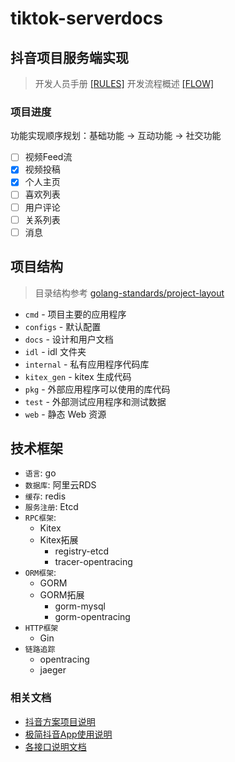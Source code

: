 # tiktok-serverdocs

## 抖音项目服务端实现

> 开发人员手册 [[RULES]](docs/RULES.md)
> 开发流程概述 [[FLOW]](docs/FLOW.md)

### 项目进度

功能实现顺序规划：基础功能 -> 互动功能 -> 社交功能

- [ ] 视频Feed流
- [x] 视频投稿
- [x] 个人主页
- [ ] 喜欢列表
- [ ] 用户评论
- [ ] 关系列表
- [ ] 消息

## 项目结构

> 目录结构参考 [golang-standards/project-layout](https://github.com/golang-standards/project-layout)

- `cmd` - 项目主要的应用程序
- `configs` - 默认配置
- `docs` - 设计和用户文档
- `idl` - idl 文件夹
- `internal` - 私有应用程序代码库
- `kitex_gen` - kitex 生成代码
- `pkg` - 外部应用程序可以使用的库代码
- `test` - 外部测试应用程序和测试数据
- `web` - 静态 Web 资源

## 技术框架

- `语言`: go
- `数据库`: 阿里云RDS
- `缓存`: redis
- `服务注册`: Etcd
- `RPC框架`: 
  - Kitex
  - Kitex拓展
    - registry-etcd
    - tracer-opentracing
- `ORM框架`:
  - GORM
  - GORM拓展
    - gorm-mysql
    - gorm-opentracing
- `HTTP框架`
  - Gin
- `链路追踪`
  - opentracing
  - jaeger

### 相关文档

- [抖音方案项目说明](https://bytedance.feishu.cn/docs/doccnKrCsU5Iac6eftnFBdsXTof#)
- [极简抖音App使用说明](https://bytedance.feishu.cn/docs/doccnM9KkBAdyDhg8qaeGlIz7S7)
- [各接口说明文档](https://www.apifox.cn/apidoc/shared-09d88f32-0b6c-4157-9d07-a36d32d7a75c/api-50707523)